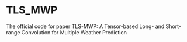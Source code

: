 # TLS_MWP
The official code for paper TLS-MWP: A Tensor-based Long- and Short-range Convolution for Multiple Weather Prediction
